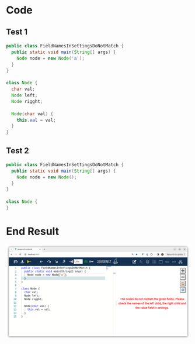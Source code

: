 # Code
## Test 1
```java
public class FieldNamesInSettingsDoNotMatch {
  public static void main(String[] args) {
    Node node = new Node('a');
  }
}

class Node {
  char val;
  Node left;
  Node rigght;

  Node(char val) {
    this.val = val;
  }
}
```

## Test 2
```java
public class FieldNamesInSettingsDoNotMatch {
  public static void main(String[] args) {
    Node node = new Node();
  }
}

class Node {
}
```

# End Result
![img.png](img.png)